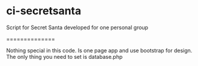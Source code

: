 ci-secretsanta
==============

Script for Secret Santa developed for one personal group

==============

Nothing special in this code. Is one page app and use bootstrap for design. The only thing you need to set is database.php
